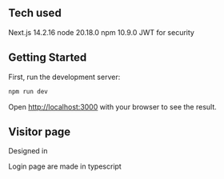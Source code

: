 ## Tech used
Next.js 14.2.16 
node 20.18.0
npm 10.9.0
JWT for security

## Getting Started

First, run the development server:

```bash
npm run dev

```

Open [http://localhost:3000](http://localhost:3000) with your browser to see the result.

## Visitor page

Designed in 


Login page are made in typescript






